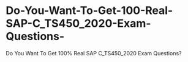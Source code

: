 # Do-You-Want-To-Get-100-Real-SAP-C_TS450_2020-Exam-Questions-
Do You Want To Get 100% Real SAP C_TS450_2020 Exam Questions?
